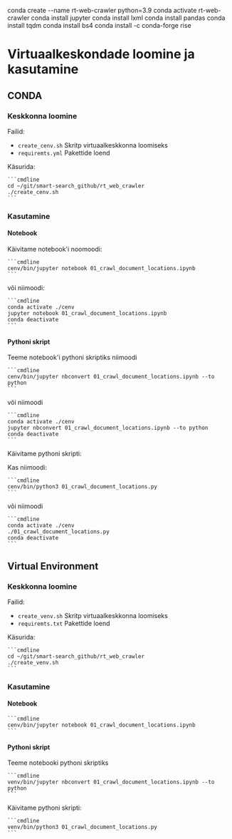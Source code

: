 conda create --name rt-web-crawler python=3.9
 conda activate rt-web-crawler
 conda install jupyter
 conda install lxml
 conda install pandas
 conda install tqdm
 conda install bs4
 conda install -c conda-forge rise

# Virtuaalkeskondade loomine ja kasutamine

## CONDA

### Keskkonna loomine

Failid:

* ```create_cenv.sh``` Skritp virtuaalkeskkonna loomiseks
* ```requiremts.yml``` Pakettide loend

Käsurida:

    ```cmdline
    cd ~/git/smart-search_github/rt_web_crawler
    ./create_cenv.sh
    ```

### Kasutamine

#### Notebook

Käivitame notebook'i noomoodi:

    ```cmdline
    cenv/bin/jupyter notebook 01_crawl_document_locations.ipynb
    ```

või niimoodi:

    ```cmdline
    conda activate ./cenv
    jupyter notebook 01_crawl_document_locations.ipynb
    conda deactivate
    ```

#### Pythoni skript

Teeme notebook'i pythoni skriptiks niimoodi

    ```cmdline
    cenv/bin/jupyter nbconvert 01_crawl_document_locations.ipynb --to python
    ```

või niimoodi

    ```cmdline
    conda activate ./cenv
    jupyter nbconvert 01_crawl_document_locations.ipynb --to python
    conda deactivate
    ```

Käivitame pythoni skripti:

Kas niimoodi:

    ```cmdline
    cenv/bin/python3 01_crawl_document_locations.py
    ```

või niimoodi

    ```cmdline
    conda activate ./cenv
    ./01_crawl_document_locations.py
    conda deactivate
    ```

## Virtual Environment

### Keskkonna loomine

Failid:

* ```create_venv.sh``` Skritp virtuaalkeskkonna loomiseks
* ```requiremts.txt``` Pakettide loend

Käsurida:

    ```cmdline
    cd ~/git/smart-search_github/rt_web_crawler
    ./create_venv.sh
    ```

### Kasutamine

#### Notebook

    ```cmdline
    cenv/bin/jupyter notebook 01_crawl_document_locations.ipynb
    ```

#### Pythoni skript

Teeme notebooki pythoni skriptiks

    ```cmdline
    venv/bin/jupyter nbconvert 01_crawl_document_locations.ipynb --to python
    ```

Käivitame pythoni skripti:

    ```cmdline
    venv/bin/python3 01_crawl_document_locations.py
    ```
